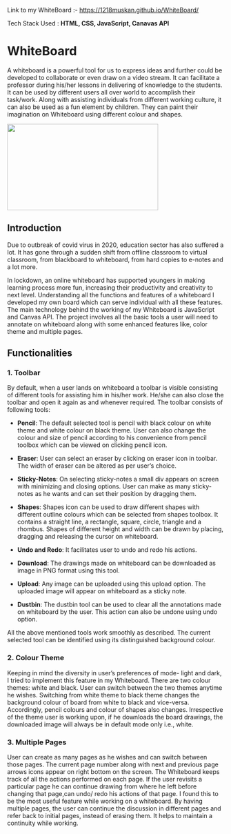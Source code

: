 Link to my WhiteBoard :- https://1218muskan.github.io/WhiteBoard/

Tech Stack Used : **HTML, CSS, JavaScript, Canavas API**

# WhiteBoard

A whiteboard is a powerful tool for us to express ideas and further could be developed to collaborate or even draw on a video stream. It can facilitate a professor during his/her lessons in delivering of knowledge to the students. It can be used by different users all over world to accomplish their task/work. Along with assisting individuals from different working culture, it can also be used as a fun element by children. They can paint their imagination on Whiteboard using different colour and shapes. 

<img src="https://cacoo.com/wp-app/uploads/2019/12/Cacoo-Online-Whiteboards-Blog.png" width="350" height="200" align = "center" />


## Introduction

Due to outbreak of covid virus in 2020, education sector has also suffered a lot. It has gone through a sudden shift from offline classroom to virtual classroom, from blackboard to whiteboard, from hard copies to e-notes and a lot more. 

In lockdown, an online whiteboard has supported youngers in making learning process more fun, increasing their productivity and creativity to next level. Understanding all the functions and features of a whiteboard I developed my own board which can serve individual with all these features. 
The main technology behind the working of my Whiteboard is JavaScript and Canvas API. The project involves all the basic tools a user will need to annotate on whiteboard along with some enhanced features like, color theme and multiple pages.


## Functionalities

### 1. Toolbar  
By default, when a user lands on whiteboard a toolbar is visible consisting of different tools for assisting him in his/her work. He/she can also close the toolbar and open it again as and whenever required. The toolbar consists of following tools:

- **Pencil**: The default selected tool is pencil with black colour on white theme and white colour on black theme. User can also change the colour and size of pencil according to his convenience from pencil toolbox which can be viewed on clicking pencil icon.

- **Eraser**: User can select an eraser by clicking on eraser icon in toolbar. The width of eraser can be altered as per user’s choice.

- **Sticky-Notes**: On selecting sticky-notes a small div appears on screen with minimizing and closing options. User can make as many sticky-notes as he wants and can set their position by dragging them.

- **Shapes**: Shapes icon can be used to draw different shapes with different outline colours which can be selected from shapes toolbox. It contains a straight line, a rectangle, square, circle, triangle and a rhombus. Shapes of different height and width can be drawn by placing, dragging and releasing the cursor on whiteboard.

- **Undo and Redo**: It facilitates user to undo and redo his actions.

- **Download**: The drawings made on whiteboard can be downloaded as image in PNG format using this tool.

- **Upload**: Any image can be uploaded using this upload option. The uploaded image will appear on whiteboard as a sticky note.

- **Dustbin**: The dustbin tool can be used to clear all the annotations made on whiteboard by the user. This action can also be undone using undo option.

All the above mentioned tools work smoothly as described. The current selected tool can be identified using its distinguished background colour.

### 2. Colour Theme 
Keeping in mind the diversity in user’s preferences of mode- light and dark, I tried to implement this feature in my Whiteboard. There are two colour themes: white and black. User can switch between the two themes anytime he wishes. Switching from white theme to black theme changes the background colour of board from white to black and vice-versa. Accordingly, pencil colours and colour of shapes also changes. Irrespective of the theme user is working upon, if he downloads the board drawings, the downloaded image will always be in default mode only i.e., white.

### 3. Multiple Pages 
User can create as many pages as he wishes and can switch between those pages. The current page number along with next and previous page arrows icons appear on right bottom on the screen. The Whiteboard keeps track of all the actions performed on each page. If the user revisits a particular page he can continue drawing from where he left before changing that page,can undo/ redo his actions of that page. I found this to be the most useful feature while working on a whiteboard. By having multiple pages, the user can continue the discussion in different pages and refer back to initial pages, instead of erasing them. It helps to maintain a continuity while working.
